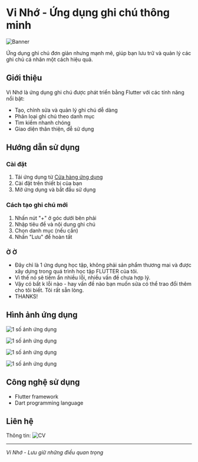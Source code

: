 # Vi Nhớ - Ứng dụng ghi chú thông minh

![Banner](https://example.com/path/to/banner_image.png) 

Ứng dụng ghi chú đơn giản nhưng mạnh mẽ, giúp bạn lưu trữ và quản lý các ghi chú cá nhân một cách hiệu quả.

## Giới thiệu

Vi Nhớ là ứng dụng ghi chú được phát triển bằng Flutter với các tính năng nổi bật:
- Tạo, chỉnh sửa và quản lý ghi chú dễ dàng
- Phân loại ghi chú theo danh mục
- Tìm kiếm nhanh chóng
- Giao diện thân thiện, dễ sử dụng

## Hướng dẫn sử dụng

### Cài đặt
1. Tải ứng dụng từ [Cửa hàng ứng dụng]()
2. Cài đặt trên thiết bị của bạn
3. Mở ứng dụng và bắt đầu sử dụng

### Cách tạo ghi chú mới
1. Nhấn nút "+" ở góc dưới bên phải
2. Nhập tiêu đề và nội dung ghi chú
3. Chọn danh mục (nếu cần)
4. Nhấn "Lưu" để hoàn tất

### Ờ Ờ
- Đây chỉ là 1 ứng dụng học tập, không phải sản phẩm thương mai và được xây dựng trong quá trình học tập FLUTTER của tôi.
- Vì thế nó sẽ tiềm ẩn nhiều lỗi, nhiều vấn đề chưa hợp lý.
- Vậy có bất k lỗi nào - hay vấn đề nào bạn muốn sửa có thể trao đổi thêm cho tôi biết. Tôi rất sẵn lòng.
- THANKS!

## Hình ảnh ứng dụng

![1 số ảnh ứng dụng](assets/1.png)

![1 số ảnh ứng dụng](assets/2.png)

![1 số ảnh ứng dụng](assets/3.png)

![1 số ảnh ứng dụng](assets/4.png)

## Công nghệ sử dụng
- Flutter framework
- Dart programming language

## Liên hệ
Thông tin: ![CV](https://letienit.github.io/cv_me/)

---
*Vi Nhớ - Lưu giữ những điều quan trọng*